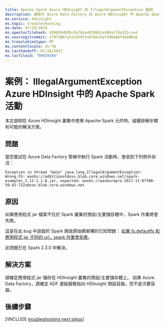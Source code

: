 ```yaml
---
title: Apache Spark Azure HDInsight 的 IllegalArgumentException 錯誤
description: 適用于 Azure Data Factory 的 Azure HDInsight 中 Apache Spark 活動的 IllegalArgumentException
ms.service: hdinsight
ms.topic: troubleshooting
ms.date: 07/29/2019
ms.openlocfilehash: 429659d605cdaf8aad978841e486a17da321cce4
ms.sourcegitcommit: 2f9f306fa5224595fa5f8ec6af498a0df4de08a8
ms.translationtype: MT
ms.contentlocale: zh-TW
ms.lasthandoff: 01/28/2021
ms.locfileid: "98929394"
---
```

# <a name="scenario-illegalargumentexception-for-apache-spark-activity-in-azure-hdinsight"></a>案例： IllegalArgumentException Azure HDInsight 中的 Apache Spark 活動

本文說明在 Azure HDInsight 叢集中使用 Apache Spark 元件時，疑難排解步驟和可能的解決方案。

## <a name="issue"></a>問題

當您嘗試在 Azure Data Factory 管線中執行 Spark 活動時，會收到下列例外狀況：

```error
Exception in thread "main" java.lang.IllegalArgumentException:
Wrong FS: wasbs://additional@xxx.blob.core.windows.net/spark-examples_2.11-2.1.0.jar, expected: wasbs://wasbsrepro-2017-11-07t00-59-42-722z@xxx.blob.core.windows.net
```

## <a name="cause"></a>原因

如果應用程式 jar 檔案不位於 Spark 叢集的預設/主要儲存體中，Spark 作業將會失敗。

這是在此 bug 中追蹤的 Spark 開放原始碼架構的已知問題： [如果 fs.defaultfs 和應用程式 jar 不同的 url，spark 作業會失敗](https://issues.apache.org/jira/browse/SPARK-22587)。

此問題已在 Spark 2.3.0 中解決。

## <a name="resolution"></a>解決方案

請確定應用程式 jar 儲存在 HDInsight 叢集的預設/主要儲存體上。 如果 Azure Data Factory，請確定 ADF 連結服務指向 HDInsight 預設容器，而不是次要容器。

## <a name="next-steps"></a>後續步驟

[!INCLUDE [troubleshooting next steps](../../../includes/hdinsight-troubleshooting-next-steps.md)]